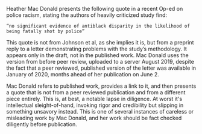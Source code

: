 Heather Mac Donald presents the following quote in a recent Op-ed on police racism, stating the authors of heavily criticized study find:

    “no significant evidence of antiblack disparity in the likelihood of being fatally shot by police”

This quote is not from Johnson et al, as she implies it is, but from a preprint reply to a letter demonstrating problems with the study’s methodology. It appears only in the draft, not in the published work. Mac Donald uses the version from before peer review, uploaded to a server August 2019, despite the fact that a peer reviewed, published version of the letter was available in January of 2020, months ahead of her publication on June 2.

Mac Donald refers to published work, provides a link to it, and then presents a quote that is not from a peer reviewed publication and from a different piece entirely. This is, at best, a notable lapse in diligence. At worst it's  intellectual sleight-of-hand, invoking rigor and credibility but slipping in something unsavory instead. This is one of several instances of careless or misleading work by Mac Donald, and her work should be fact checked diligently before publication.
